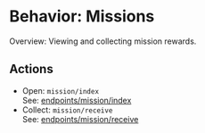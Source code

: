 # Behavior: Missions

Overview: Viewing and collecting mission rewards.

## Actions

- Open: `mission/index`  
   See: [endpoints/mission/index](../endpoints/mission/index/README.md)
- Collect: `mission/receive`  
   See: [endpoints/mission/receive](../endpoints/mission/receive/README.md)
